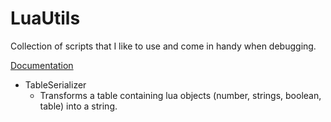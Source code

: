 # LuaUtils

Collection of scripts that I like to use and come in handy when debugging.

[Documentation](https://latealways.is-a.dev/LuaUtils)

- TableSerializer
  - Transforms a table containing lua objects (number, strings, boolean, table) into a string.
